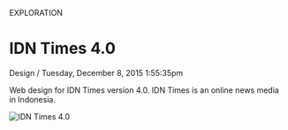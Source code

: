<p class="type">EXPLORATION</p>

# IDN Times 4.0

<p class="meta">Design  /  Tuesday, December 8, 2015 1:55:35pm</p>

Web design for IDN Times version 4.0. IDN Times is an online news media in Indonesia.

![IDN Times 4.0](https://farooq-agent.web.app/assets/images/works/details/125-idn-times-40/1-IDNtimes-Web_Design-small_desktop-home-rev.jpg)
